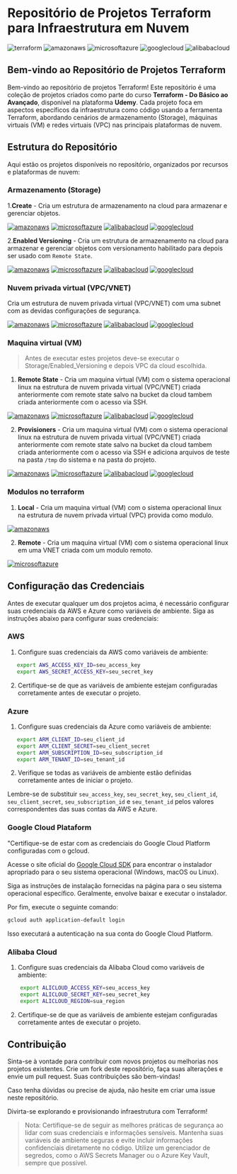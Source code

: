 # Repositório de Projetos Terraform para Infraestrutura em Nuvem

![terraform](https://img.shields.io/badge/-terraform-white?style=for-the-badge&logo=terraform&color=7B42BC&logoColor=white)
![amazonaws](https://img.shields.io/badge/-Amazon_AWS-white?style=for-the-badge&logo=amazonaws&color=232F3E&logoColor=white)
![microsoftazure](https://img.shields.io/badge/-Microsoft_Azure-white?style=for-the-badge&logo=microsoftazure&color=0078D7&logoColor=white)
![googlecloud](https://img.shields.io/badge/-Google_Cloud_Platform-white?style=for-the-badge&logo=googlecloud&color=0078D7&logoColor=white)
![alibabacloud](https://img.shields.io/badge/-Alibaba_Cloud-white?style=for-the-badge&logo=alibabacloud&color=FF6A00&logoColor=white)

## Bem-vindo ao Repositório de Projetos Terraform

Bem-vindo ao repositório de projetos Terraform! Este repositório é uma coleção de projetos criados como parte do curso **Terraform - Do Básico ao Avançado**, disponível na plataforma **Udemy**. Cada projeto foca em aspectos específicos da infraestrutura como código usando a ferramenta Terraform, abordando cenários de armazenamento (Storage), máquinas virtuais (VM) e redes virtuais (VPC) nas principais plataformas de nuvem.

## Estrutura do Repositório

Aqui estão os projetos disponíveis no repositório, organizados por recursos e plataformas de nuvem:

### Armazenamento (Storage)
1.**Create** - Cria um estrutura de armazenamento na cloud para armazenar e gerenciar objetos.

[![amazonaws](https://img.shields.io/badge/-AWS-white?style=for-the-badge&logo=amazonaws&color=232F3E&logoColor=white)](./Storage/Create/AWS/readme.md)
[![microsoftazure](https://img.shields.io/badge/-Azure-white?style=for-the-badge&logo=microsoftazure&color=0078D7&logoColor=white)](./Storage/Create/Azure/readme.md)
[![alibabacloud](https://img.shields.io/badge/-Alibaba-white?style=for-the-badge&logo=alibabacloud&color=FF6A00&logoColor=white)](./Storage/Create/Alibaba/readme.md)
[![googlecloud](https://img.shields.io/badge/-GCP-white?style=for-the-badge&logo=googlecloud&color=0078D7&logoColor=white)](./Storage/Create/GCP/readme.md)

2.**Enabled Versioning** - Cria um estrutura de armazenamento na cloud para armazenar e gerenciar objetos com versionamento habilitado para depois ser usado com `Remote State`.

[![amazonaws](https://img.shields.io/badge/-AWS-white?style=for-the-badge&logo=amazonaws&color=232F3E&logoColor=white)](./Storage/Enabled_Versioning/AWS/readme.md)
[![microsoftazure](https://img.shields.io/badge/-Azure-white?style=for-the-badge&logo=microsoftazure&color=0078D7&logoColor=white)](./Storage/Enabled_Versioning/Azure/readme.md)
[![alibabacloud](https://img.shields.io/badge/-Alibaba-white?style=for-the-badge&logo=alibabacloud&color=FF6A00&logoColor=white)](./Storage/Enabled_Versioning/Alibaba/readme.md)
[![googlecloud](https://img.shields.io/badge/-GCP-white?style=for-the-badge&logo=googlecloud&color=0078D7&logoColor=white)](./Storage/Enabled_Versioning/GCP/readme.md)

### Nuvem privada virtual (VPC/VNET)

Cria um estrutura de nuvem privada virtual (VPC/VNET) com uma subnet com as devidas configurações de segurança.

[![amazonaws](https://img.shields.io/badge/-AWS-white?style=for-the-badge&logo=amazonaws&color=232F3E&logoColor=white)](./VPC/AWS/readme.md)
[![microsoftazure](https://img.shields.io/badge/-Azure-white?style=for-the-badge&logo=microsoftazure&color=0078D7&logoColor=white)](./VPC/Azure/readme.md)
[![alibabacloud](https://img.shields.io/badge/-Alibaba-white?style=for-the-badge&logo=alibabacloud&color=FF6A00&logoColor=white)](./VPC/Alibaba/readme.md)
[![googlecloud](https://img.shields.io/badge/-GCP-white?style=for-the-badge&logo=googlecloud&color=0078D7&logoColor=white)](./VPC/GCP/readme.md)


### Maquina virtual (VM)

> Antes de executar estes projetos deve-se executar o Storage/Enabled_Versioning e depois VPC da cloud escolhida.

1. **Remote State** - Cria um maquina virtual (VM) com o sistema operacional linux na estrutura de nuvem privada virtual (VPC/VNET) criada anteriormente com remote state salvo na bucket da cloud tambem criada anteriormente com o acesso via SSH.

[![amazonaws](https://img.shields.io/badge/-AWS-white?style=for-the-badge&logo=amazonaws&color=232F3E&logoColor=white)](./VM/Remote%20State/AWS/readme.md)
[![microsoftazure](https://img.shields.io/badge/-Azure-white?style=for-the-badge&logo=microsoftazure&color=0078D7&logoColor=white)](./VM/Remote%20State/Azure/readme.md)
[![alibabacloud](https://img.shields.io/badge/-Alibaba-white?style=for-the-badge&logo=alibabacloud&color=FF6A00&logoColor=white)](./VM/Remote%20State/Alibaba/readme.md)
[![googlecloud](https://img.shields.io/badge/-GCP-white?style=for-the-badge&logo=googlecloud&color=0078D7&logoColor=white)](./VM/Remote%20State/GCP/readme.md)

2. **Provisioners** - Cria um maquina virtual (VM) com o sistema operacional linux na estrutura de nuvem privada virtual (VPC/VNET) criada anteriormente com remote state salvo na bucket da cloud tambem criada anteriormente com o acesso via SSH e adiciona arquivos de teste na pasta `/tmp` do sistema e na pasta do projeto.

[![amazonaws](https://img.shields.io/badge/-AWS-white?style=for-the-badge&logo=amazonaws&color=232F3E&logoColor=white)](./VM/Provisioners/AWS/readme.md)
[![microsoftazure](https://img.shields.io/badge/-Azure-white?style=for-the-badge&logo=microsoftazure&color=0078D7&logoColor=white)](./VM/Provisioners/Azure/readme.md)
[![alibabacloud](https://img.shields.io/badge/-Alibaba-white?style=for-the-badge&logo=alibabacloud&color=FF6A00&logoColor=white)](./VM/Provisioners/Alibaba/readme.md)
[![googlecloud](https://img.shields.io/badge/-GCP-white?style=for-the-badge&logo=googlecloud&color=0078D7&logoColor=white)](./VM/Provisioners/GCP/readme.md)


### Modulos no terraform

1. **Local** - Cria um maquina virtual (VM) com o sistema operacional linux na estrutura de nuvem privada virtual (VPC) provida como modulo.

[![amazonaws](https://img.shields.io/badge/-AWS-white?style=for-the-badge&logo=amazonaws&color=232F3E&logoColor=white)](./Module/Local/readme.md)

2. **Remote** - Cria um maquina virtual (VM) com o sistema operacional linux em uma VNET criada com um modulo remoto.

[![microsoftazure](https://img.shields.io/badge/-Azure-white?style=for-the-badge&logo=microsoftazure&color=0078D7&logoColor=white)](./Module/Remote/readme.md)


## Configuração das Credenciais

Antes de executar qualquer um dos projetos acima, é necessário configurar suas credenciais da AWS e Azure como variáveis de ambiente. Siga as instruções abaixo para configurar suas credenciais:

### AWS

1. Configure suas credenciais da AWS como variáveis de ambiente:
```bash
   export AWS_ACCESS_KEY_ID=seu_access_key
   export AWS_SECRET_ACCESS_KEY=seu_secret_key
```

2. Certifique-se de que as variáveis de ambiente estejam configuradas corretamente antes de executar o projeto.

### Azure

1. Configure suas credenciais da Azure como variáveis de ambiente:
```bash
   export ARM_CLIENT_ID=seu_client_id
   export ARM_CLIENT_SECRET=seu_client_secret
   export ARM_SUBSCRIPTION_ID=seu_subscription_id
   export ARM_TENANT_ID=seu_tenant_id
```
2. Verifique se todas as variáveis de ambiente estão definidas corretamente antes de iniciar o projeto.

Lembre-se de substituir `seu_access_key`, `seu_secret_key`, `seu_client_id`, `seu_client_secret`, `seu_subscription_id` e `seu_tenant_id` pelos valores correspondentes das suas contas da AWS e Azure.

### Google Cloud Plataform

"Certifique-se de estar com as credenciais do Google Cloud Platform configuradas com o gcloud.

Acesse o site oficial do [Google Cloud SDK](https://cloud.google.com/sdk/docs/install?hl=pt-br) para encontrar o instalador apropriado para o seu sistema operacional (Windows, macOS ou Linux).

Siga as instruções de instalação fornecidas na página para o seu sistema operacional específico. Geralmente, envolve baixar e executar o instalador.

Por fim, execute o seguinte comando:
```bash
gcloud auth application-default login
```
Isso executará a autenticação na sua conta do Google Cloud Platform.


### Alibaba Cloud

1. Configure suas credenciais da Alibaba Cloud como variáveis de ambiente:
```bash
    export ALICLOUD_ACCESS_KEY=seu_access_key
    export ALICLOUD_SECRET_KEY=seu_secret_key
    export ALICLOUD_REGION=sua_region
```

2. Certifique-se de que as variáveis de ambiente estejam configuradas corretamente antes de executar o projeto.
## Contribuição

Sinta-se à vontade para contribuir com novos projetos ou melhorias nos projetos existentes. Crie um fork deste repositório, faça suas alterações e envie um pull request. Suas contribuições são bem-vindas!

Caso tenha dúvidas ou precise de ajuda, não hesite em criar uma issue neste repositório.

Divirta-se explorando e provisionando infraestrutura com Terraform!

> Nota: Certifique-se de seguir as melhores práticas de segurança ao lidar com suas credenciais e informações sensíveis. Mantenha suas variáveis de ambiente seguras e evite incluir informações confidenciais diretamente no código. Utilize um gerenciador de segredos, como o AWS Secrets Manager ou o Azure Key Vault, sempre que possível.
